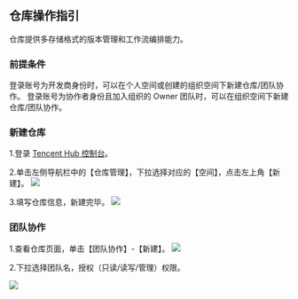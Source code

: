## 仓库操作指引

仓库提供多存储格式的版本管理和工作流编排能力。

### 前提条件
登录账号为开发商身份时，可以在个人空间或创建的组织空间下新建仓库/团队协作。
登录账号为协作者身份且加入组织的 Owner 团队时，可以在组织空间下新建仓库/团队协作。

### 新建仓库
   
   1.登录 [Tencent Hub 控制台](https://console.cloud.tencent.com/tencenthub/store/registry)。
   
   2.单击左侧导航栏中的【仓库管理】，下拉选择对应的【空间】，点击左上角【新建】。
   ![](https://main.qcloudimg.com/raw/59f49f52bd3358c574e19b95a7fbe72d.png)
   
   3.填写仓库信息，新建完毕。
   ![](https://main.qcloudimg.com/raw/1ccb3767dd9dfccd22e9a9426da65a1c.png)

### 团队协作
   
   1.查看仓库页面，单击【团队协作】-【新建】。 
   ![](https://main.qcloudimg.com/raw/5eab67ce41e99cc46a37be2d28596a85.png)
   
   2.下拉选择团队名，授权（只读/读写/管理）权限。
      
   ![](https://main.qcloudimg.com/raw/8655d9cfd4f15e0a3e11a95d6f676afc.png)




